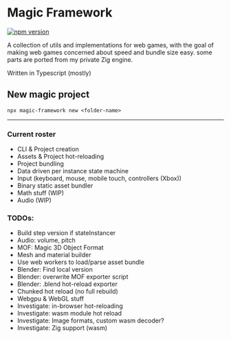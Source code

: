 # Magic Framework
<a href="https://www.npmjs.com/package/magic-framework">
  <img src="https://img.shields.io/npm/v/magic-framework.svg" alt="npm version">
</a>

A collection of utils and implementations for web games,
with the goal of making web games concerned about speed and bundle size easy.
some parts are ported from my private Zig engine.

Written in Typescript (mostly)

## New magic project
```npx magic-framework new <folder-name>```

<hr>

### Current roster
- CLI & Project creation
- Assets & Project hot-reloading
- Project bundling
- Data driven per instance state machine
- Input (keyboard, mouse, mobile touch, controllers (Xbox))
- Binary static asset bundler
- Math stuff (WIP)
- Audio (WIP)

### TODOs:
- Build step version if stateInstancer
- Audio: volume, pitch
- MOF: Magic 3D Object Format
- Mesh and material builder
- Use web workers to load/parse asset bundle
- Blender: Find local version
- Blender: overwrite MOF exporter script
- Blender: .blend hot-reload exporter
- Chunked hot reload (no full rebuild)
- Webgpu & WebGL stuff
- Investigate: in-browser hot-reloading
- Investigate: wasm module hot reload
- Investigate: Image formats, custom wasm decoder? 
- Investigate: Zig support (wasm)